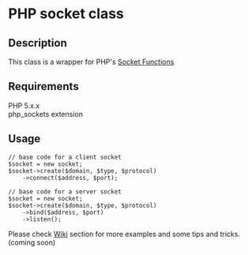 # PHP socket class

## Description

This class is a wrapper for PHP's [Socket Functions](http://www.php.net/manual/en/ref.sockets.php)

## Requirements

PHP 5.x.x  
php_sockets extension

## Usage

	// base code for a client socket
	$socket = new socket;
	$socket->create($domain, $type, $protocol)
		->connect($address, $port);

	// base code for a server socket
	$socket = new socket;
	$socket->create($domain, $type, $protocol)
		->bind($address, $port)
		->listen();

Please check [Wiki](https://github.com/godvsdeity/sockets/wiki) section for more examples and some tips and tricks. (coming soon)